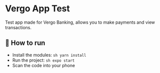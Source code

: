 # Vergo App Test

Test app made for Vergo Banking, allows you to make payments and view transactions.

## 🚀 How to run

- Install the modules: 
``` sh yarn install ```
- Run the project: 
``` sh expo start ```
- Scan the code into your phone
